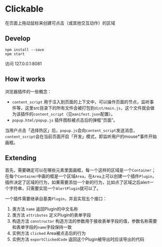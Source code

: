 # Clickable

在页面上拖动鼠标来创建可点击（或其他交互动作）的区域

## Develop

```
npm install --save
npm start
```

访问 127.0.0.1:8081

## How it works

浏览器插件的一些概念：

* `content_script` 用于注入到页面的上下文中，可以操作页面的节点，监听事件等，这里src目录下的所有文件会被打包到`dist/main.js`，这个文件就会做为该插件的`content_script`（见`manifest.json`配置）。
* `popup.html/popup.js` 插件图标被点击后的弹框“页面”。

当用户点击「选择热区」后，`popup.js`会向`content_script`发送消息，`content_script`会在当前页面开启「开发」模式，即监听用户的mouse*事件开始画框。

## Extending

首先，需要确定可以在哪些元素里面画框，每一个这样的区域是一个`Container`；在每个`Container`中画的框是一个区域`Area`，在`Area`上可以创建一个插件`Plugin`，插件决定了区域的行为，如果需要添加一个新的行为，比如点了区域之后alert一个字符串，只需要实现一个`AlertPlugin`就可以了。

一个插件需要继承自基类`Plugin`，并且实现五个接口：

1. 类方法 `name` 返回Plugin的中文名称
2. 类方法 `attributes` 定义Plugin的表单字段
3. 构造方法 `constructor` 构造方法的参数用于接收表单字段的值，参数名称需要和表单字段的`name`字段保持一致
4. 实例方法 `clicked` Area被点击后的行为
5. 实例方法 `exportClickedCode` 返回这个Plugin被导出时应该导出的代码
